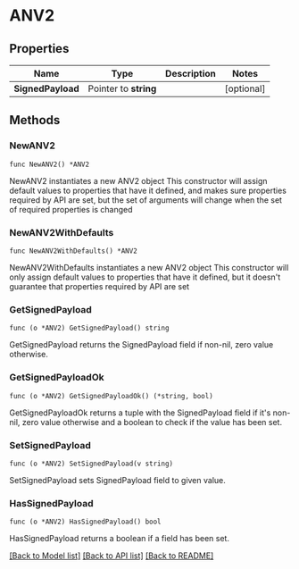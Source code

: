 # ANV2

## Properties

Name | Type | Description | Notes
------------ | ------------- | ------------- | -------------
**SignedPayload** | Pointer to **string** |  | [optional] 

## Methods

### NewANV2

`func NewANV2() *ANV2`

NewANV2 instantiates a new ANV2 object
This constructor will assign default values to properties that have it defined,
and makes sure properties required by API are set, but the set of arguments
will change when the set of required properties is changed

### NewANV2WithDefaults

`func NewANV2WithDefaults() *ANV2`

NewANV2WithDefaults instantiates a new ANV2 object
This constructor will only assign default values to properties that have it defined,
but it doesn't guarantee that properties required by API are set

### GetSignedPayload

`func (o *ANV2) GetSignedPayload() string`

GetSignedPayload returns the SignedPayload field if non-nil, zero value otherwise.

### GetSignedPayloadOk

`func (o *ANV2) GetSignedPayloadOk() (*string, bool)`

GetSignedPayloadOk returns a tuple with the SignedPayload field if it's non-nil, zero value otherwise
and a boolean to check if the value has been set.

### SetSignedPayload

`func (o *ANV2) SetSignedPayload(v string)`

SetSignedPayload sets SignedPayload field to given value.

### HasSignedPayload

`func (o *ANV2) HasSignedPayload() bool`

HasSignedPayload returns a boolean if a field has been set.


[[Back to Model list]](../README.md#documentation-for-models) [[Back to API list]](../README.md#documentation-for-api-endpoints) [[Back to README]](../README.md)


